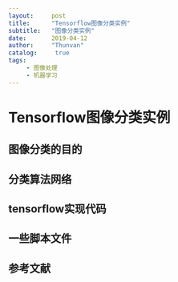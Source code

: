 ```yaml
---
layout:     post
title:      "Tensorflow图像分类实例"
subtitle:   "图像分类实例"
date:       2019-04-12
author:     "Thunvan"
catalog:     true
tags:        
     - 图像处理
     - 机器学习
---
```


# Tensorflow图像分类实例

## 图像分类的目的

## 分类算法网络

## tensorflow实现代码

## 一些脚本文件

## 参考文献
